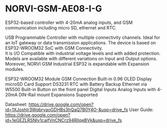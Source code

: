 # NORVI-GSM-AE08-I-G
ESP32-based controller with 4-20mA analog inputs, and GSM communication including micro SD, ethernet and RTC. 

USB Programmable Controller with multiple connectivity channels. 
Ideal for an IoT gateway or data transmission applications. 
The device is based on ESP32-WROOM32 SoC with GSM Connectivity.  
It is I/O Compatible with industrial voltage levels and with added protection. 
Models are available with different variations on Input and Output options. 
Moreover, NORVI GSM Industrial ESP32 is expandable with Expansion modules. 

ESP32-WROOM32 Module
GSM Connection
Built-in 0.96 OLED Display
microSD Card Support
DS3231 RTC with Battery Backup
Ethernet via W5500
Built-in Button on the front panel
Digital Inputs
Analog Inputs with 4-20mA
DIN-Rail mount
Expansions Supported

Datasheet:   https://drive.google.com/open?id=1XJoshlr3WqbryaoGDHBs3hQaQ7B0Y4O-&usp=drive_fs
User Guide:  https://drive.google.com/open?id=1eGEZLRSNIv1caifVnCNCrz94RllqeBVk&usp=drive_fs
